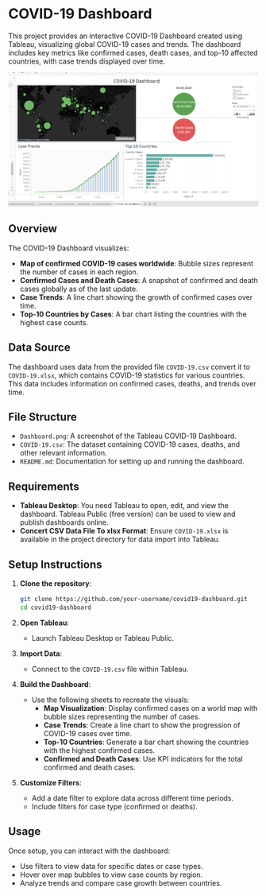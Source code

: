 # COVID-19 Dashboard

This project provides an interactive COVID-19 Dashboard created using Tableau, visualizing global COVID-19 cases and trends. The dashboard includes key metrics like confirmed cases, death cases, and top-10 affected countries, with case trends displayed over time.

![COVID-19 Dashboard](Dashboard.png)

## Overview

The COVID-19 Dashboard visualizes:
- **Map of confirmed COVID-19 cases worldwide**: Bubble sizes represent the number of cases in each region.
- **Confirmed Cases and Death Cases**: A snapshot of confirmed and death cases globally as of the last update.
- **Case Trends**: A line chart showing the growth of confirmed cases over time.
- **Top-10 Countries by Cases**: A bar chart listing the countries with the highest case counts.

## Data Source

The dashboard uses data from the provided file `COVID-19.csv` convert it to `COVID-19.xlsx`, which contains COVID-19 statistics for various countries. This data includes information on confirmed cases, deaths, and trends over time.

## File Structure

- `Dashboard.png`: A screenshot of the Tableau COVID-19 Dashboard.
- `COVID-19.csv`: The dataset containing COVID-19 cases, deaths, and other relevant information.
- `README.md`: Documentation for setting up and running the dashboard.

## Requirements

- **Tableau Desktop**: You need Tableau to open, edit, and view the dashboard. Tableau Public (free version) can be used to view and publish dashboards online.
- **Concert CSV Data File To xlsx Format**: Ensure `COVID-19.xlsx` is available in the project directory for data import into Tableau.

## Setup Instructions

1. **Clone the repository**:
    ```bash
    git clone https://github.com/your-username/covid19-dashboard.git
    cd covid19-dashboard
    ```

2. **Open Tableau**:
   - Launch Tableau Desktop or Tableau Public.

3. **Import Data**:
   - Connect to the `COVID-19.csv` file within Tableau.

4. **Build the Dashboard**:
   - Use the following sheets to recreate the visuals:
     - **Map Visualization**: Display confirmed cases on a world map with bubble sizes representing the number of cases.
     - **Case Trends**: Create a line chart to show the progression of COVID-19 cases over time.
     - **Top-10 Countries**: Generate a bar chart showing the countries with the highest confirmed cases.
     - **Confirmed and Death Cases**: Use KPI indicators for the total confirmed and death cases.

5. **Customize Filters**:
   - Add a date filter to explore data across different time periods.
   - Include filters for case type (confirmed or deaths).

## Usage

Once setup, you can interact with the dashboard:
- Use filters to view data for specific dates or case types.
- Hover over map bubbles to view case counts by region.
- Analyze trends and compare case growth between countries.

